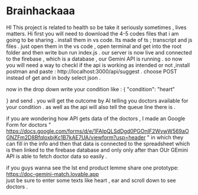 # Brainhackaaa
HI This project is related to health so be take it seriously sometimes , lives matters.
Hi first you will need to download the 4-5 codes files that i am going to be sharing . install them in vs code.
Its made of ts ; transcript and js files . just open them in the vs code , open terminal and get into the root folder and then write bun run index.js . 
our server is now live and connected to the firebase , which is a database , our Gemini API is running . so now you will need a way to checkl if the api is working as intended or not ,install postman and paste : http://localhost:3000/api/suggest . choose POST instead of get and in body select json .

now in the drop down write your condition like : {
  "condition": "heart"
  
}
 and send . you will get the outcome by AI telling you doctors available for your condition . as well as the api will also tell the queue line there is .



 if you are wondering how API gets data of the doctors , I made an Google Form for doctors " https://docs.google.com/forms/d/e/1FAIpQLSdDgd0PGOnIF2WvwW569aOGNZFm2D8BfqloxbjKc1B7kAE7UA/viewform?usp=header " in which they can fill in the info and then that data is connected to the spreadsheet which is then linked to the firebase database and only only after than OUr GEmini API is able to fetch doctor data so easily .

 if you guys wanna see the lst end product lemme share one prototype: https://doc-gemini-match.lovable.app   
 just be sure to enter some texts like heart , ear and scroll down to see doctors .
